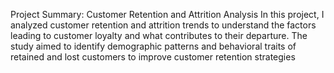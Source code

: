 Project Summary: Customer Retention and 
Attrition Analysis
In this project, I analyzed customer retention and attrition trends to understand the factors 
leading to customer loyalty and what contributes to their departure. The study aimed to identify 
demographic patterns and behavioral traits of retained and lost customers to improve customer 
retention strategies
